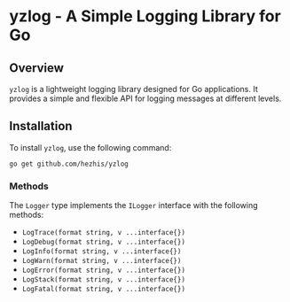 # yzlog - A Simple Logging Library for Go

## Overview

`yzlog` is a lightweight logging library designed for Go applications.
It provides a simple and flexible API for logging messages at different levels.

## Installation

To install `yzlog`, use the following command:

`go get github.com/hezhis/yzlog`

### Methods

The `Logger` type implements the `ILogger` interface with the following methods:

- `LogTrace(format string, v ...interface{})`
- `LogDebug(format string, v ...interface{})`
- `LogInfo(format string, v ...interface{})`
- `LogWarn(format string, v ...interface{})`
- `LogError(format string, v ...interface{})`
- `LogStack(format string, v ...interface{})`
- `LogFatal(format string, v ...interface{})`
